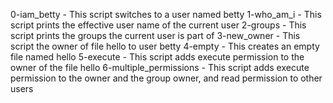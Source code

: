 0-iam_betty - This script switches to a user named betty
1-who_am_i - This script prints the effective user name of the current user
2-groups - This script prints the groups the current user is part of
3-new_owner - This script the owner of file hello to user betty
4-empty - This creates an empty file named hello
5-execute - This script adds execute permission to the owner of the file hello
6-multiple_permissions - This script adds execute permission to the owner and the group owner, and read permission to other users

